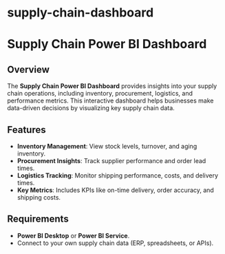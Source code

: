 # supply-chain-dashboard

# Supply Chain Power BI Dashboard

## Overview
The **Supply Chain Power BI Dashboard** provides insights into your supply chain operations, including inventory, procurement, logistics, and performance metrics. This interactive dashboard helps businesses make data-driven decisions by visualizing key supply chain data.

## Features
- **Inventory Management**: View stock levels, turnover, and aging inventory.
- **Procurement Insights**: Track supplier performance and order lead times.
- **Logistics Tracking**: Monitor shipping performance, costs, and delivery times.
- **Key Metrics**: Includes KPIs like on-time delivery, order accuracy, and shipping costs.

## Requirements
- **Power BI Desktop** or **Power BI Service**.
- Connect to your own supply chain data (ERP, spreadsheets, or APIs).

